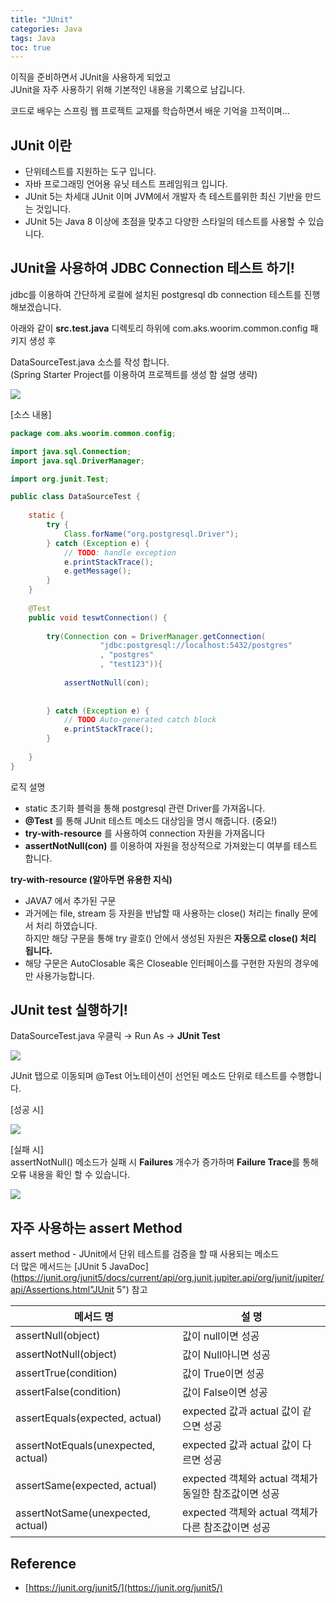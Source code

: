 ```yaml
---
title: "JUnit"
categories: Java
tags: Java
toc: true
---
```


이직을 준비하면서 JUnit을 사용하게 되었고 <br>
JUnit을 자주 사용하기 위해 기본적인 내용을 기록으로 남깁니다. <br>

코드로 배우는 스프링 웹 프로젝트 교재를 학습하면서 배운 기억을 끄적이며... 


## JUnit 이란
- 단위테스트를 지원하는 도구 입니다.
- 자바 프로그래밍 언어용 유닛 테스트 프레임워크 입니다.
- JUnit 5는 차세대 JUnit 이며 JVM에서 개발자 측 테스트를위한 최신 기반을 만드는 것입니다.
- JUnit 5는 Java 8 이상에 초점을 맞추고 다양한 스타일의 테스트를 사용할 수 있습니다.


## JUnit을 사용하여 JDBC Connection 테스트 하기!
jdbc를 이용하여 간단하게 로컬에 설치된 postgresql db connection 테스트를 진행 해보겠습니다.  

아래와 같이 <strong>src.test.java</strong> 디렉토리 하위에 com.aks.woorim.common.config 패키지 생성 후 

DataSourceTest.java 소스를 작성 합니다.<br>
(Spring Starter Project를 이용하여 프로젝트를 생성 함 설명 생략)

<img src="/assets/images/java/java-12.png">

[소스 내용]

```java
package com.aks.woorim.common.config;

import java.sql.Connection;
import java.sql.DriverManager;

import org.junit.Test;

public class DataSourceTest {
	
	static {
		try {
			Class.forName("org.postgresql.Driver");
		} catch (Exception e) {
			// TODO: handle exception
			e.printStackTrace();
			e.getMessage();
		}
	}
	
	@Test
	public void teswtConnection() {
		
		try(Connection con = DriverManager.getConnection(
					"jdbc:postgresql://localhost:5432/postgres"
					, "postgres"
					, "test123")){
			
			assertNotNull(con);
			
			
		} catch (Exception e) {
			// TODO Auto-generated catch block
			e.printStackTrace();
		}
		
	}
}
```

로직 설명
- static 초기화 블럭을 통해 postgresql 관련 Driver를 가져옵니다. 
- <strong>@Test</strong> 를 통해 JUnit 테스트 메소드 대상임을 명시 해줍니다. (중요!)
- **try-with-resource** 를 사용하여 connection 자원을 가져옵니다 
- <strong>assertNotNull(con)</strong> 를 이용하여 자원을 정상적으로 가져왔는디 여부를 테스트 합니다.

**try-with-resource (알아두면 유용한 지식)** 
- JAVA7 에서 추가된 구문
- 과거에는 file, stream 등 자원을 반납할 때 사용하는 close() 처리는 finally 문에서 처리  하였습니다. <br>  하지만 해당 구문을 통해 try 괄호() 안에서 생성된 자원은 **자동으로 close() 처리 됩니다.** 
- 해당 구문은 AutoClosable 혹은 Closeable 인터페이스를 구현한 자원의 경우에만 사용가능합니다.

## JUnit test 실행하기!

DataSourceTest.java 우클릭 → Run As → **JUnit Test** 

<img src="/assets/images/java/java-13.png">
 
JUnit 탭으로 이동되며 @Test 어노테이션이 선언된 메소드 단위로 테스트를 수행합니다.

[성공 시]

<img src="/assets/images/java/java-14.png">



[실패 시] <br>
assertNotNull() 메소드가 실패 시 **Failures** 개수가 증가하며 **Failure Trace**를 통해 오류 내용을 확인 할 수 있습니다.

<img src="/assets/images/java/java-15.png">


## 자주 사용하는 assert Method
assert method - JUnit에서 단위 테스트를 검증을 할 때 사용되는 메소드 <br>
더 많은 메서드는 [JUnit 5 JavaDoc](https://junit.org/junit5/docs/current/api/org.junit.jupiter.api/org/junit/jupiter/api/Assertions.html"JUnit 5") 참고


|**메서드 명**|**설 명**|
|------|------|
|assertNull(object)| 값이 null이면 성공|
|assertNotNull(object)| 값이 Null아니면 성공|
|assertTrue(condition)| 값이 True이면 성공|
|assertFalse(condition)| 값이 False이면 성공|
|assertEquals(expected, actual)| expected 값과 actual 값이 같으면 성공|
|assertNotEquals(unexpected, actual)| expected 값과 actual 값이 다르면 성공|
|assertSame​(expected, actual)|expected 객체와 actual 객체가 동일한 참조값이면 성공| 
|assertNotSame(unexpected, actual)|expected 객체와 actual 객체가 다른 참조값이면 성공| 


## Reference
- [https://junit.org/junit5/](https://junit.org/junit5/) 